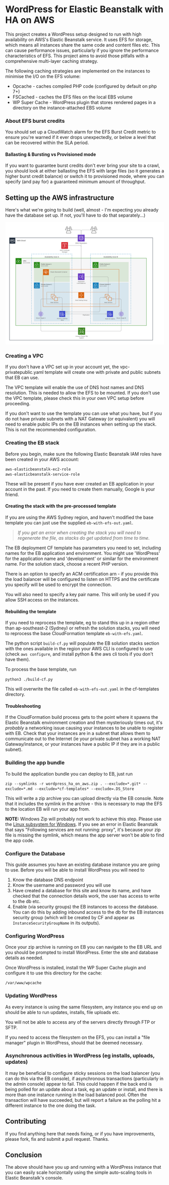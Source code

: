 # WordPress for Elastic Beanstalk with HA on AWS

This project creates a WordPress setup designed to run with high availability on AWS's Elastic Beanstalk service. It uses EFS for storage, which means all instances share the same code and content files etc. This can cause performance issues, particularly if you ignore the performance characteristics of EFS. This project aims to avoid those pitfalls with a comprehensive multi-layer caching strategy.

The following caching strategies are implemented on the instances to minimise the I/O on the EFS volume:

* Opcache - caches compiled PHP code (configured by default on php 7+)
* FSCached - caches the EFS files on the local EBS volume
* WP Super Cache - WordPress plugin that stores rendered pages in a directory on the instance-attached EBS volume

### About EFS burst credits

You should set up a CloudWatch alarm for the EFS Burst Credit metric to ensure you're warned if it ever drops unexpectedly, or below a level that can be recovered within the SLA period. 

#### Ballasting & Bursting vs Provisioned mode

If you want to guarantee burst credits don't ever bring your site to a crawl, you should look at either ballasting the EFS with large files (so it generates a higher burst credit balance) or switch it to provisioned mode, where you can specify (and pay for) a guaranteed minimum amount of throughput.

## Setting up the AWS infrastructure

Here's what we're going to build (well, almost - I'm expecting you already have the database set up. If not, you'll have to do that separately...)

![What we'll build](diagram.png "AWS architecture")

### Creating a VPC

If you don't have a VPC set up in your account yet, the vpc-privatepublic.yaml template will create one with private and public subnets that EB can use. 

The VPC template will enable the use of DNS host names and DNS resolution. This is needed to allow the EFS to be mounted. If you don't use the VPC template, please check this in your own VPC setup before proceeding.

If you don't want to use the template you can use what you have, but if you do not have private subnets with a NAT Gateway (or equivalent) you will need to enable public IPs on the EB instances when setting up the stack. This is not the recommended configuration.

### Creating the EB stack

Before you begin, make sure the following Elastic Beanstalk IAM roles have been created in your AWS account:

```
aws-elasticbeanstalk-ec2-role
aws-elasticbeanstalk-service-role
```

These will be present if you have ever created an EB application in your account in the past. If you need to create them manually, Google is your friend.

#### Creating the stack with the pre-processed template

If you are using the AWS Sydney region, and haven't modified the base template you can just use the supplied `eb-with-efs-out.yaml`. 

>_If you get an error when creating the stack you will need to regenerate the file, as stacks do get updated from time to time._

The EB deployment CF template has parameters you need to set, including names for the EB application and environment. You might use 'WordPress' for the application name and 'development' or similar for the environment name. For the solution stack, choose a recent PHP version.

There is an option to specify an ACM certification arn - if you provide this the load balancer will be configured to listen on HTTPS and the certificate you specify will be used to encrypt the connection.

You will also need to specify a key pair name. This will only be used if you allow SSH access on the instances.

#### Rebuilding the template

If you need to reprocess the template, eg to stand this up in a region other than ap-southeast-2 (Sydney) or refresh the solution stacks, you will need to reprocess the base CloudFormation template `eb-with-efs.yaml`. 

The python script `build-cf.py` will populate the EB solution stacks section with the ones available in the region your AWS CLI is configured to use (check `aws configure`, and install python & the aws cli tools if you don't have them). 

To process the base template, run

`python3 ./build-cf.py`

This will overwrite the file called `eb-with-efs-out.yaml` in the cf-templates directory. 

#### Troubleshooting

If the CloudFormation build process gets to the point where it spawns the Elastic Beanstalk environment creation and then mysteriously times out, it's _probably_ a networking issue causing your instances to be unable to register with EB. Check that your instances are in a subnet that allows them to communicate out to the Internet (ie your private subnet has a working NAT Gateway/instance, or your instances have a public IP if they are in a public subnet).

### Building the app bundle

To build the application bundle you can deploy to EB, just run

```
zip --symlinks -r wordpress_ha_on_aws.zip . --exclude=*.git* --exclude=*.md --exclude=*cf-templates* --exclude=.DS_Store 
```

This will write a zip archive you can upload directly via the EB console. Note that it includes the symlink in the archive - this is necessary to map the EFS to the location EB will run your app from.

**NOTE:** Windows Zip will probably not work to achieve this step. Please use the [Linux subsystem for Windows](https://docs.microsoft.com/en-us/windows/wsl/install-win10). If you see an error in Elastic Beanstalk that says "Following services are not running: proxy", it's because your zip file is missing the symlink, which means the app server won't be able to find the app code.

### Configure the Database

This guide assumes you have an existing database instance you are going to use. Before you will be able to  install WordPress you will need to 

1. Know the database DNS endpoint 
2. Know the username and password you will use
3. Have created a database for this site and know its name, and have checked that the connection details work, the user has access to write to the db etc.
4. Enable (via security groups) the EB instances to access the database. You can do this by adding inbound access to the db for the EB instances security group (which will be created by CF and appear as `InstanceSecurityGroupName` in its outputs).

### Configuring WordPress

Once your zip archive is running on EB you can navigate to the EB URL and you should be prompted to install WordPress. Enter the site and database details as needed.

Once WordPress is installed, install the WP Super Cache plugin and configure it to use this directory for the cache:

```
/var/www/wpcache
```

### Updating WordPress

As every instance is using the same filesystem, any instance you end up on should be able to run updates, installs, file uploads etc. 

You will not be able to access any of the servers directly through FTP or SFTP.

If you need to access the filesystem on the EFS, you can install a "file manager" plugin in WordPress, should that be deemed necessary. 

### Asynchronous activities in WordPress (eg installs, uploads, updates)

It may be beneficial to configure sticky sessions on the load balancer (you can do this via the EB console), if asynchronous transactions (particularly in the admin console) appear to fail. This could happen if the back end is being polled for an update about a task, eg an update or install, and there is more than one instance running in the load balanced pool. Often the transaction will have succeeded, but will report a failure as the polling hit a different instance to the one doing the task.

## Contributing

If you find anything here that needs fixing, or if you have improvements, please fork, fix and submit a pull request. Thanks.

## Conclusion

The above should have you up and running with a WordPress instance that you can easily scale horizontally using the simple auto-scaling tools in Elastic Beanstalk's console.

